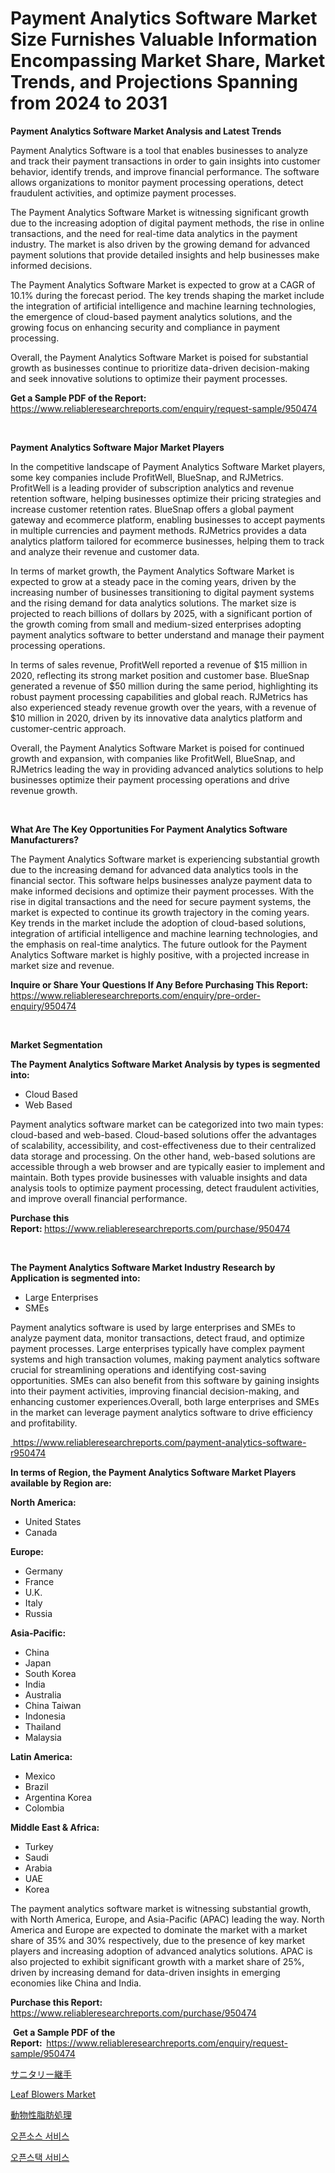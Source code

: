 <p><h1>Payment Analytics Software Market Size Furnishes Valuable Information Encompassing Market Share, Market Trends, and Projections Spanning from 2024 to 2031</h1></p><p><strong>Payment Analytics Software Market Analysis and Latest Trends</strong></p>
<p><p>Payment Analytics Software is a tool that enables businesses to analyze and track their payment transactions in order to gain insights into customer behavior, identify trends, and improve financial performance. The software allows organizations to monitor payment processing operations, detect fraudulent activities, and optimize payment processes.</p><p>The Payment Analytics Software Market is witnessing significant growth due to the increasing adoption of digital payment methods, the rise in online transactions, and the need for real-time data analytics in the payment industry. The market is also driven by the growing demand for advanced payment solutions that provide detailed insights and help businesses make informed decisions.</p><p>The Payment Analytics Software Market is expected to grow at a CAGR of 10.1% during the forecast period. The key trends shaping the market include the integration of artificial intelligence and machine learning technologies, the emergence of cloud-based payment analytics solutions, and the growing focus on enhancing security and compliance in payment processing.</p><p>Overall, the Payment Analytics Software Market is poised for substantial growth as businesses continue to prioritize data-driven decision-making and seek innovative solutions to optimize their payment processes.</p></p>
<p><strong>Get a Sample PDF of the Report:&nbsp;</strong> <a href="https://www.reliableresearchreports.com/enquiry/request-sample/950474">https://www.reliableresearchreports.com/enquiry/request-sample/950474</a></p>
<p>&nbsp;</p>
<p><strong>Payment Analytics Software Major Market Players</strong></p>
<p><p>In the competitive landscape of Payment Analytics Software Market players, some key companies include ProfitWell, BlueSnap, and RJMetrics. ProfitWell is a leading provider of subscription analytics and revenue retention software, helping businesses optimize their pricing strategies and increase customer retention rates. BlueSnap offers a global payment gateway and ecommerce platform, enabling businesses to accept payments in multiple currencies and payment methods. RJMetrics provides a data analytics platform tailored for ecommerce businesses, helping them to track and analyze their revenue and customer data.</p><p>In terms of market growth, the Payment Analytics Software Market is expected to grow at a steady pace in the coming years, driven by the increasing number of businesses transitioning to digital payment systems and the rising demand for data analytics solutions. The market size is projected to reach billions of dollars by 2025, with a significant portion of the growth coming from small and medium-sized enterprises adopting payment analytics software to better understand and manage their payment processing operations.</p><p>In terms of sales revenue, ProfitWell reported a revenue of $15 million in 2020, reflecting its strong market position and customer base. BlueSnap generated a revenue of $50 million during the same period, highlighting its robust payment processing capabilities and global reach. RJMetrics has also experienced steady revenue growth over the years, with a revenue of $10 million in 2020, driven by its innovative data analytics platform and customer-centric approach.</p><p>Overall, the Payment Analytics Software Market is poised for continued growth and expansion, with companies like ProfitWell, BlueSnap, and RJMetrics leading the way in providing advanced analytics solutions to help businesses optimize their payment processing operations and drive revenue growth.</p></p>
<p>&nbsp;</p>
<p><strong>What Are The Key Opportunities For Payment Analytics Software Manufacturers?</strong></p>
<p><p>The Payment Analytics Software market is experiencing substantial growth due to the increasing demand for advanced data analytics tools in the financial sector. This software helps businesses analyze payment data to make informed decisions and optimize their payment processes. With the rise in digital transactions and the need for secure payment systems, the market is expected to continue its growth trajectory in the coming years. Key trends in the market include the adoption of cloud-based solutions, integration of artificial intelligence and machine learning technologies, and the emphasis on real-time analytics. The future outlook for the Payment Analytics Software market is highly positive, with a projected increase in market size and revenue.</p></p>
<p><strong>Inquire or Share Your Questions If Any Before Purchasing This Report:</strong> <a href="https://www.reliableresearchreports.com/enquiry/pre-order-enquiry/950474">https://www.reliableresearchreports.com/enquiry/pre-order-enquiry/950474</a></p>
<p>&nbsp;</p>
<p><strong>Market Segmentation</strong></p>
<p><strong>The Payment Analytics Software Market Analysis by types is segmented into:</strong></p>
<p><ul><li>Cloud Based</li><li>Web Based</li></ul></p>
<p><p>Payment analytics software market can be categorized into two main types: cloud-based and web-based. Cloud-based solutions offer the advantages of scalability, accessibility, and cost-effectiveness due to their centralized data storage and processing. On the other hand, web-based solutions are accessible through a web browser and are typically easier to implement and maintain. Both types provide businesses with valuable insights and data analysis tools to optimize payment processing, detect fraudulent activities, and improve overall financial performance.</p></p>
<p><strong>Purchase this Report:&nbsp;</strong><a href="https://www.reliableresearchreports.com/purchase/950474">https://www.reliableresearchreports.com/purchase/950474</a></p>
<p>&nbsp;</p>
<p><strong>The Payment Analytics Software Market Industry Research by Application is segmented into:</strong></p>
<p><ul><li>Large Enterprises</li><li>SMEs</li></ul></p>
<p><p>Payment analytics software is used by large enterprises and SMEs to analyze payment data, monitor transactions, detect fraud, and optimize payment processes. Large enterprises typically have complex payment systems and high transaction volumes, making payment analytics software crucial for streamlining operations and identifying cost-saving opportunities. SMEs can also benefit from this software by gaining insights into their payment activities, improving financial decision-making, and enhancing customer experiences.Overall, both large enterprises and SMEs in the market can leverage payment analytics software to drive efficiency and profitability.</p></p>
<p><a href="https://www.reliableresearchreports.com/payment-analytics-software-r950474">&nbsp;https://www.reliableresearchreports.com/payment-analytics-software-r950474</a></p>
<p><strong>In terms of Region, the Payment Analytics Software Market Players available by Region are:</strong></p>
<p>
    <p> <strong> North America: </strong>
        <ul>
            <li>United States</li>
            <li>Canada</li>
        </ul>
        </p> 
    <p> <strong> Europe: </strong>
        <ul>
            <li>Germany</li>
            <li>France</li>
            <li>U.K.</li>
            <li>Italy</li>
            <li>Russia</li>
        </ul>
        </p> 
    <p> <strong> Asia-Pacific: </strong>
        <ul>
            <li>China</li>
            <li>Japan</li>
            <li>South Korea</li>
            <li>India</li>
            <li>Australia</li>
            <li>China Taiwan</li>
            <li>Indonesia</li>
            <li>Thailand</li>
            <li>Malaysia</li>
        </ul>
        </p> 
    <p> <strong> Latin America: </strong>
        <ul>
            <li>Mexico</li>
            <li>Brazil</li>
            <li>Argentina Korea</li>
            <li>Colombia</li>
        </ul>
        </p> 
    <p> <strong> Middle East & Africa: </strong>
        <ul>
            <li>Turkey</li>
            <li>Saudi</li>
            <li>Arabia</li>
            <li>UAE</li>
            <li>Korea</li>
        </ul>
    </p>
    </p>
<p><p>The payment analytics software market is witnessing substantial growth, with North America, Europe, and Asia-Pacific (APAC) leading the way. North America and Europe are expected to dominate the market with a market share of 35% and 30% respectively, due to the presence of key market players and increasing adoption of advanced analytics solutions. APAC is also projected to exhibit significant growth with a market share of 25%, driven by increasing demand for data-driven insights in emerging economies like China and India.</p></p>
<p><strong>Purchase this Report: </strong><a href="https://www.reliableresearchreports.com/purchase/950474">https://www.reliableresearchreports.com/purchase/950474</a></p>
<p>&nbsp;<strong>Get a Sample PDF of the Report:&nbsp;&nbsp;</strong><a href="https://www.reliableresearchreports.com/enquiry/request-sample/950474">https://www.reliableresearchreports.com/enquiry/request-sample/950474</a></p>
<p><strong></strong></p>
<p><p><a href="https://github.com/one-cool-chick/Market-Research-Report-List-1/blob/main/443893354213.md">サニタリー継手</a></p><p><a href="https://www.linkedin.com/pulse/decoding-leaf-blowers-market-metrics-share-trends-growth-99tme">Leaf Blowers Market</a></p><p><a href="https://github.com/luffiazaza/Market-Research-Report-List-1/blob/main/634343754212.md">動物性脂肪処理</a></p><p><a href="https://github.com/PhilToryphy7876567/Market-Research-Report-List-1/blob/main/854980051068.md">오픈소스 서비스</a></p><p><a href="https://github.com/solomonbode85/Market-Research-Report-List-1/blob/main/867978251069.md">오픈스택 서비스</a></p></p>